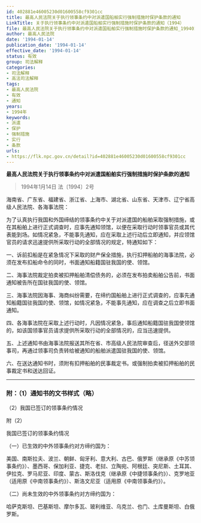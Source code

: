 ```yaml
---
id: 402881e46005230d01600558cf9301cc
title: 最高人民法院关于执行领事条约中对派遣国船舶实行强制措施时保护条款的通知
LinkTitle: 关于执行领事条约中对派遣国船舶实行强制措施时保护条款的通知（1994）
file: 最高人民法院关于执行领事条约中对派遣国船舶实行强制措施时保护条款的通知_19940114_402881e46005230d01600558cf9301cc.docx
author: 最高人民法院
date: '1994-01-14'
publication_date: '1994-01-14'
effective_date: '1994-01-14'
status: 有效
group: 司法解释
categories:
- 司法解释
- 高法司法解释
tags:
- 最高人民法院
- 有效
- 通知
years:
- 1994年
keywords:
- 派遣
- 保护
- 强制措施
- 实行
- 条款
urls:
- https://flk.npc.gov.cn/detail?id=402881e46005230d01600558cf9301cc
---
```


**最高人民法院关于执行领事条约中对派遣国船舶实行强制措施时保护条款的通知**

> 1994年1月14日 法〔1994〕2号

海南省、广东省、福建省、浙江省、上海市、湖北省、山东省、天津市、辽宁省高级人民法院、各海事法院：

为了认真执行我国和外国缔结的领事条约中关于对派遣国的船舶采取强制措施，或在其船舶上进行正式调查时，应事先通知领馆，以便在采取行动时领事官员或其代表能到场。如情况紧急，不能事先通知，应在采取上述行动后立即通知，并应领馆官员的请求迅速提供所采取行动的全部情况的规定，特通知如下：

一、诉前扣船是在紧急情况下采取的财产保全措施，执行扣押船舶的海事法院，必须在发布扣船命令的同时，书面通知船籍国驻我国的使、领馆。

二、海事法院裁定拍卖被扣押船舶清偿债务的，必须在发布拍卖船舶公告前，书面通知被告所在国驻我国的使、领馆。

三、海事法院因海事、海商纠纷需要，在缔约国船舶上进行正式调查的，应事先通知船籍国驻我国的使、领馆，如情况紧急，不能事先通知，应在调查之后立即书面通知。

四、各海事法院在采取上述行动时，凡因情况紧急，事后通知船籍国驻我国使领馆的，如该国领事官员请求提供所采取行动的全部情况的，应当迅速提供。

五、上述通知书由海事法院报送其所在省、市高级人民法院审查后，径送外交部领事司，再通过领事司负责转给被通知的船舶派遣国驻我国的使、领馆。

六、在送达通知书时，须附有扣押船舶的民事裁定书。或强制拍卖被扣押船舶的民事裁定书和送达回证。

---

### 附：（1）通知书的文书样式（略）

（2）我国已签订的领事条约情况

附（2）

我国已签订的领事条约情况

（一）已生效的中外领事条约对方缔约国为：

美国、南斯拉夫、波兰、朝鲜、匈牙利、意大利、古巴、俄罗斯（继承原《中苏领事条约》）、墨西哥、保加利亚、捷克、老挝、立陶宛、阿根廷、突尼斯、土耳其、伊拉克、罗马尼亚、印度、蒙古、斯洛伐克（继承原《中捷领事条约》）、克罗地亚（适用原《中南领事条约》）、斯洛文尼亚（适用原《中南领事条约》）。

（二）尚未生效的中外领事条约对方缔约国为：

哈萨克斯坦、巴基斯坦、摩尔多瓦、玻利维亚、乌克兰、也门、土库曼斯坦、白俄罗斯。
